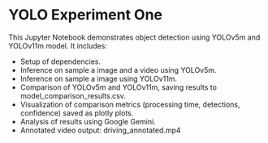 # YOLO Experiment One

This Jupyter Notebook demonstrates object detection using YOLOv5m and YOLOv11m model. It includes:

*   Setup of dependencies.
*   Inference on sample a image and a video using YOLOv5m.
*   Inference on sample a image using YOLOv11m.
*   Comparison of YOLOv5m and YOLOv11m, saving results to model_comparison_results.csv.
*   Visualization of comparison metrics (processing time, detections, confidence) saved as plotly plots.
*   Analysis of results using Google Gemini.
*   Annotated video output: driving_annotated.mp4
